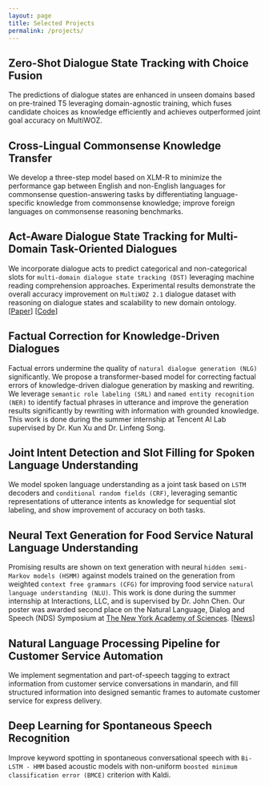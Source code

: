 ```yaml
---
layout: page
title: Selected Projects
permalink: /projects/
---
```

## Zero-Shot Dialogue State Tracking with Choice Fusion

The predictions of dialogue states are enhanced in unseen domains based on pre-trained T5 leveraging domain-agnostic training, which fuses candidate choices as knowledge efficiently and achieves outperformed joint goal accuracy on MultiWOZ.

##  Cross-Lingual Commonsense Knowledge Transfer

We develop a three-step model based on XLM-R to minimize the performance gap between English and non-English languages for commonsense question-answering tasks by differentiating language-specific knowledge from commonsense knowledge; improve foreign languages on commonsense reasoning benchmarks.

## Act-Aware Dialogue State Tracking for Multi-Domain Task-Oriented Dialogues

We incorporate dialogue acts to predict categorical and non-categorical slots for ``multi-domain dialogue state tracking (DST)`` leveraging machine reading comprehension approaches. Experimental results demonstrate the overall accuracy improvement on ``MultiWOZ 2.1`` dialogue dataset with reasoning on dialogue states and scalability to new domain ontology. [[Paper](https://www.isca-speech.org/archive/interspeech_2021/su21_interspeech.html)] [[Code](https://github.com/youlandasu/ACT-AWARE-DST)]

## Factual Correction for Knowledge-Driven Dialogues

Factual errors undermine the quality of ``natural dialogue generation (NLG)`` significantly. We propose a transformer-based model for correcting factual errors of knowledge-driven dialogue generation by masking and rewriting. We leverage ``semantic role labeling (SRL)`` and ``named entity recognition (NER)`` to identify factual phrases in utterance and improve the generation results significantly by rewriting with information with grounded knowledge. This work is done during the summer internship at Tencent AI Lab supervised by Dr. Kun Xu and Dr. Linfeng Song.

## Joint Intent Detection and Slot Filling for Spoken Language Understanding

We model spoken language understanding as a joint task based on ``LSTM`` decoders and ``conditional random fields (CRF)``, leveraging semantic representations of utterance intents as knowledge for sequential slot labeling, and show improvement of accuracy on both tasks. 

## Neural Text Generation for Food Service Natural Language Understanding

Promising results are shown on text generation with neural ``hidden semi-Markov models (HSMM)`` against models trained on the generation from weighted ``context free grammars (CFG)`` for improving food service ``natural language understanding (NLU)``. This work is done during the summer internship at Interactions, LLC, and is supervised by Dr. John Chen. Our poster was awarded second place on the Natural Language, Dialog and Speech (NDS) Symposium at [The New York Academy of Sciences](https://www.nyas.org/). [[News](https://twitter.com/interactionsco/status/1198963196117299202)]

## Natural Language Processing Pipeline for Customer Service Automation

We implement segmentation and part-of-speech tagging to extract information from customer service conversations in mandarin, and fill structured information into designed semantic frames to automate customer service for express delivery.

## Deep Learning for Spontaneous Speech Recognition

Improve keyword spotting in spontaneous conversational speech with ``Bi-LSTM - HMM`` based acoustic models with non-uniform ``boosted minimum classification error (BMCE)`` criterion with Kaldi.

